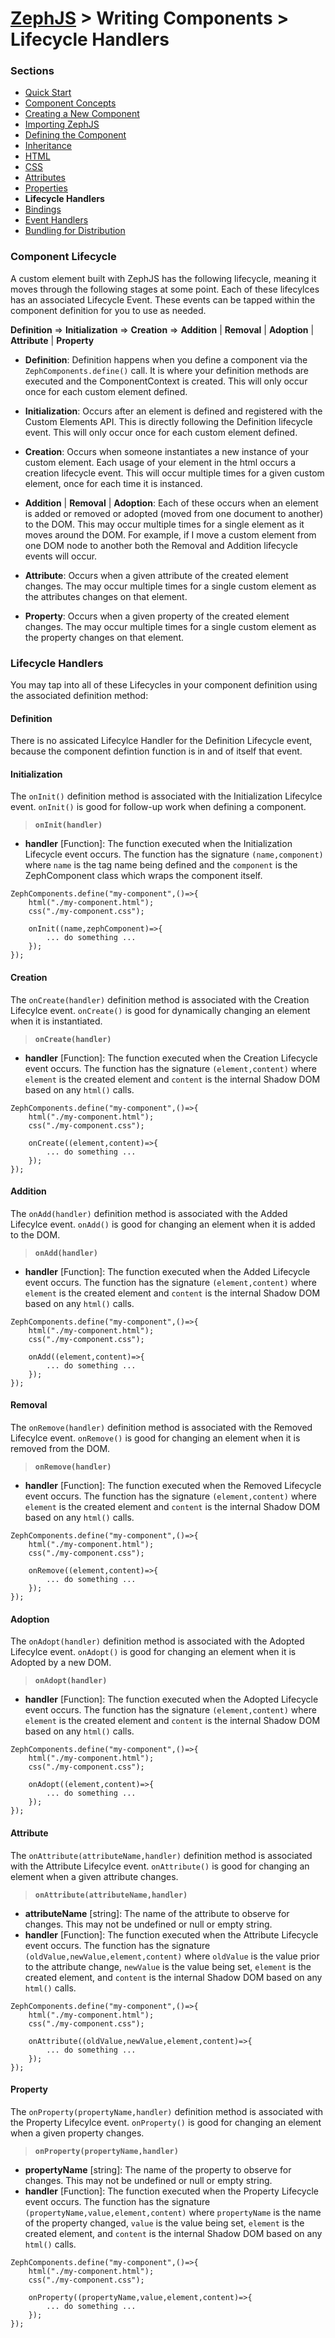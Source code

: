 # [ZephJS](../README.md) > Writing Components > Lifecycle Handlers

### Sections

- [Quick Start](./ComponentQuickStart.md)
- [Component Concepts](./ComponentConcepts.md)
- [Creating a New Component](./docs/ComponentCreation.md)
- [Importing ZephJS](./ComponentImporting.md)
- [Defining the Component](./ComponentDefinition.md)
- [Inheritance](./ComponentInheritance.md)
- [HTML](./ComponentMarkup.md)
- [CSS](./ComponentStyling.md)
- [Attributes](./ComponentAttributes.md)
- [Properties](./ComponentProperties.md)
- **Lifecycle Handlers**
- [Bindings](./ComponentBindings.md)
- [Event Handlers](./ComponentEvents.md)
- [Bundling for Distribution](./docs/ComponentBundling.md)

### Component Lifecycle

A custom element built with ZephJS has the following lifecycle, meaning it moves through the following stages at some point.  Each of these lifecylces has an associated Lifecycle Event. These events can be tapped within the component definition for you to use as needed.

**Definition** &rArr; **Initialization** &rArr; **Creation** &rArr; **Addition** | **Removal** | **Adoption** | **Attribute** | **Property**

 - **Definition**: Definition happens when you define a component via the `ZephComponents.define()` call. It is where your definition methods are executed and the ComponentContext is created. This will only occur once for each custom element defined.

 - **Initialization**: Occurs after an element is defined and registered with the Custom Elements API. This is directly following the Definition lifecycle event. This will only occur once for each custom element defined.

 - **Creation**: Occurs when someone instantiates a new instance of your custom element.  Each usage of your element in the html occurs a creation lifecycle event. This will occur multiple times for a given custom element, once for each time it is instanced.

 - **Addition** | **Removal** | **Adoption**: Each of these occurs when an element is added or removed or adopted (moved from one document to another) to the DOM. This may occur multiple times for a single element as it moves around the DOM. For example, if I move a custom element from one DOM node to another both the Removal and Addition lifecycle events will occur.

 - **Attribute**: Occurs when a given attribute of the created element changes. The may occur multiple times for a single custom element as the attributes changes on that element.

 - **Property**: Occurs when a given property of the created element changes. The may occur multiple times for a single custom element as the property changes on that element.

### Lifecycle Handlers

You may tap into all of these Lifecycles in your component definition using the associated definition method:

#### Definition

There is no assicated Lifecylce Handler for the Definition Lifecycle event, because the component defintion function is in and of itself that event.

#### Initialization

The `onInit()` definition method is associated with the Initialization Lifecylce event.  `onInit()` is good for follow-up work when defining a component.

> **`onInit(handler)`**
 - **handler** [Function]: The function executed when the Initialization Lifecycle event occurs. The function has the signature `(name,component)` where `name` is the tag name being defined and the `component` is the ZephComponent class which wraps the component itself.

```
ZephComponents.define("my-component",()=>{
	html("./my-component.html");
	css("./my-component.css");

	onInit((name,zephComponent)=>{
		... do something ...
	});
});
```

#### Creation

The `onCreate(handler)` definition method is associated with the Creation Lifecylce event.  `onCreate()` is good for dynamically changing an element when it is instantiated.

> **`onCreate(handler)`**
 - **handler** [Function]: The function executed when the Creation Lifecycle event occurs.  The function has the signature `(element,content)` where `element` is the created element and `content` is the internal Shadow DOM based on any `html()` calls.

```
ZephComponents.define("my-component",()=>{
	html("./my-component.html");
	css("./my-component.css");

	onCreate((element,content)=>{
		... do something ...
	});
});
```

#### Addition

The `onAdd(handler)` definition method is associated with the Added Lifecylce event.  `onAdd()` is good for changing an element when it is added to the DOM.

> **`onAdd(handler)`**
 - **handler** [Function]: The function executed when the Added Lifecycle event occurs.  The function has the signature `(element,content)` where `element` is the created element and `content` is the internal Shadow DOM based on any `html()` calls.

```
ZephComponents.define("my-component",()=>{
	html("./my-component.html");
	css("./my-component.css");

	onAdd((element,content)=>{
		... do something ...
	});
});
```

#### Removal

The `onRemove(handler)` definition method is associated with the Removed Lifecylce event.  `onRemove()` is good for changing an element when it is removed from the DOM.

> **`onRemove(handler)`**
 - **handler** [Function]: The function executed when the Removed Lifecycle event occurs.  The function has the signature `(element,content)` where `element` is the created element and `content` is the internal Shadow DOM based on any `html()` calls.

```
ZephComponents.define("my-component",()=>{
	html("./my-component.html");
	css("./my-component.css");

	onRemove((element,content)=>{
		... do something ...
	});
});
```

#### Adoption

The `onAdopt(handler)` definition method is associated with the Adopted Lifecylce event.  `onAdopt()` is good for changing an element when it is Adopted by a new DOM.

> **`onAdopt(handler)`**
 - **handler** [Function]: The function executed when the Adopted Lifecycle event occurs.  The function has the signature `(element,content)` where `element` is the created element and `content` is the internal Shadow DOM based on any `html()` calls.

```
ZephComponents.define("my-component",()=>{
	html("./my-component.html");
	css("./my-component.css");

	onAdopt((element,content)=>{
		... do something ...
	});
});
```

#### Attribute

The `onAttribute(attributeName,handler)` definition method is associated with the Attribute Lifecylce event.  `onAttribute()` is good for changing an element when a given attribute changes.

> **`onAttribute(attributeName,handler)`**
 - **attributeName** [string]: The name of the attribute to observe for changes. This may not be undefined or null or empty string.
 - **handler** [Function]: The function executed when the Attribute Lifecycle event occurs.  The function has the signature `(oldValue,newValue,element,content)` where `oldValue` is the value prior to the attribute change, `newValue` is the value being set, `element` is the created element, and `content` is the internal Shadow DOM based on any `html()` calls.

```
ZephComponents.define("my-component",()=>{
	html("./my-component.html");
	css("./my-component.css");

	onAttribute((oldValue,newValue,element,content)=>{
		... do something ...
	});
});
```

#### Property

The `onProperty(propertyName,handler)` definition method is associated with the Property Lifecylce event.  `onProperty()` is good for changing an element when a given property changes.

> **`onProperty(propertyName,handler)`**
 - **propertyName** [string]: The name of the property to observe for changes. This may not be undefined or null or empty string.
 - **handler** [Function]: The function executed when the Property Lifecycle event occurs.  The function has the signature `(propertyName,value,element,content)` where `propertyName` is the name of the property changed, `value` is the value being set, `element` is the created element, and `content` is the internal Shadow DOM based on any `html()` calls.

```
ZephComponents.define("my-component",()=>{
	html("./my-component.html");
	css("./my-component.css");

	onProperty((propertyName,value,element,content)=>{
		... do something ...
	});
});
```
